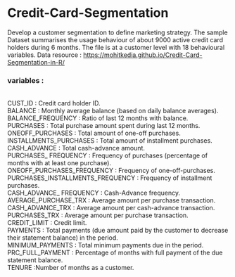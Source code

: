 # Credit-Card-Segmentation
Develop a customer segmentation to define marketing strategy. 
The sample Dataset summarises the usage behaviour of about 9000 active credit card holders during 6 months. 
The file is at a customer level with 18 behavioural variables.
Data resource : https://mohitkedia.github.io/Credit-Card-Segmentation-in-R/
<br />
### variables : 
<br />
CUST_ID : Credit card holder ID.
<br />
BALANCE : Monthly average balance (based on daily balance averages).
<br />
BALANCE_FREQUENCY : Ratio of last 12 months with balance.
<br />
PURCHASES : Total purchase amount spent during last 12 months.
<br />
ONEOFF_PURCHASES : Total amount of one-off purchases.
<br />
INSTALLMENTS_PURCHASES : Total amount of installment purchases.
<br />
CASH_ADVANCE : Total cash-advance amount.
<br />
PURCHASES_ FREQUENCY : Frequency of purchases (percentage of months with at least one purchase).
<br />
ONEOFF_PURCHASES_FREQUENCY : Frequency of one-off-purchases.
<br />
PURCHASES_INSTALLMENTS_FREQUENCY : Frequency of installment purchases.
<br />
CASH_ADVANCE_ FREQUENCY : Cash-Advance frequency.
<br />
AVERAGE_PURCHASE_TRX : Average amount per purchase transaction.
<br />
CASH_ADVANCE_TRX : Average amount per cash-advance transaction.
<br />
PURCHASES_TRX : Average amount per purchase transaction.
<br />
CREDIT_LIMIT : Credit limit.
<br />
PAYMENTS : Total payments (due amount paid by the customer to decrease their statement balance) in the period.
<br />
MINIMUM_PAYMENTS : Total minimum payments due in the period.
<br />
PRC_FULL_PAYMENT : Percentage of months with full payment of the due statement balance.
<br />
TENURE :Number of months as a customer.
